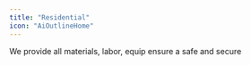```yaml
---
title: "Residential"
icon: "AiOutlineHome"
---
```


We provide all materials, labor, equip ensure a safe and secure
